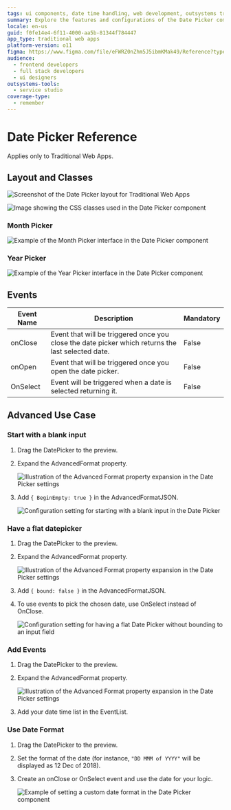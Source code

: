 ```yaml
---
tags: ui components, date time handling, web development, outsystems traditional web, component configuration
summary: Explore the features and configurations of the Date Picker component in OutSystems 11 (O11) for Traditional Web Apps.
locale: en-us
guid: f0fe14e4-6f11-4000-aa5b-81344f784447
app_type: traditional web apps
platform-version: o11
figma: https://www.figma.com/file/eFWRZ0nZhm5J5ibmKMak49/Reference?type=design&node-id=615%3A442&mode=design&t=Cx8ecjAITJrQMvRn-1
audience:
  - frontend developers
  - full stack developers
  - ui designers
outsystems-tools:
  - service studio
coverage-type:
  - remember
---
```


# Date Picker Reference

<div class="info" markdown="1">

Applies only to Traditional Web Apps.

</div>

## Layout and Classes

![Screenshot of the Date Picker layout for Traditional Web Apps](images/datepicker-image-3.png "Date Picker Layout")

![Image showing the CSS classes used in the Date Picker component](images/datepicker-image-4.png "Date Picker Classes")

### Month Picker

![Example of the Month Picker interface in the Date Picker component](images/datepicker-image-5.png "Month Picker")

### Year Picker

![Example of the Year Picker interface in the Date Picker component](images/datepicker-image-6.png "Year Picker")

## Events

| **Event Name** |  **Description** |  **Mandatory**  |
| ---|---|--- |  
| onClose | Event that will be triggered once you close the date picker which returns the last selected date.  |  False  |
| onOpen | Event that will be triggered once you open the date picker.  |  False  |
| OnSelect | Event will be triggered when a date is selected returning it.  |  False  |

## Advanced Use Case

### Start with a blank input

1. Drag the DatePicker to the preview.

1. Expand the AdvancedFormat property.

    ![Illustration of the Advanced Format property expansion in the Date Picker settings](images/datepicker-image-9.png "Advanced Format Property")

1. Add `{ BeginEmpty: true }` in the AdvancedFormatJSON.

    ![Configuration setting for starting with a blank input in the Date Picker](images/datepicker-image-11.png "Blank Input Configuration")

### Have a flat datepicker

1. Drag the DatePicker to the preview.

1. Expand the AdvancedFormat property.

    ![Illustration of the Advanced Format property expansion in the Date Picker settings](images/datepicker-image-9.png "Advanced Format Property")

1. Add `{ bound: false }` in the AdvancedFormatJSON.

1. To use events to pick the chosen date, use OnSelect instead of OnClose.

    ![Configuration setting for having a flat Date Picker without bounding to an input field](images/datepicker-image-10.png "Flat Datepicker Configuration")

### Add Events

1. Drag the DatePicker to the preview.

1. Expand the AdvancedFormat property.

    ![Illustration of the Advanced Format property expansion in the Date Picker settings](images/datepicker-image-9.png "Advanced Format Property")

1. Add your date time list in the EventList.

### Use Date Format

1. Drag the DatePicker to the preview.

1. Set the format of the date (for instance, `"DD MMM of YYYY"` will be displayed as 12 Dec of 2018).

1. Create an onClose or OnSelect event and use the date for your logic.

    ![Example of setting a custom date format in the Date Picker component](images/datepicker-image-12.png "Date Format Configuration")
